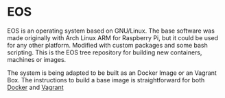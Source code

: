 EOS
==========

EOS is an operating system based on GNU/Linux. The base software was made
originally with Arch Linux ARM for Raspberry Pi, but it could be used for any
other platform. Modified with custom packages and some bash scripting. This is 
the EOS tree repository for building new containers, machines or images.

The system is being adapted to be built as an Docker Image or an Vagrant Box. The
instructions to build a base image is straightforward for both 
[Docker](https://docs.docker.com/develop/develop-images/baseimages) 
and [Vagrant](https://www.vagrantup.com/docs/boxes/base)
